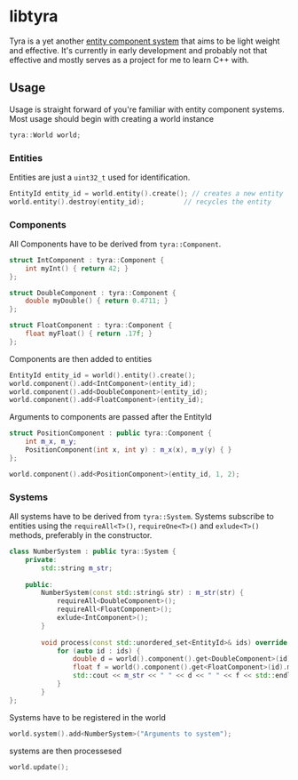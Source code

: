 # libtyra

Tyra is a yet another [entity component system](https://en.wikipedia.org/wiki/Entity_component_system) that aims to be light weight and effective. It's currently in early development and probably not that effective and mostly serves as a project for me to learn C++ with.


## Usage

Usage is straight forward of you're familiar with entity component systems. Most usage should begin with creating a world instance

```c++
tyra::World world;
```


### Entities

Entities are just a `uint32_t` used for identification.

```c++
EntityId entity_id = world.entity().create(); // creates a new entity
world.entity().destroy(entity_id);			// recycles the entity
```


### Components

All Components have to be derived from `tyra::Component`.

```c++
struct IntComponent : tyra::Component {
	int myInt() { return 42; }
};

struct DoubleComponent : tyra::Component {
	double myDouble() { return 0.4711; }
};

struct FloatComponent : tyra::Component {
	float myFloat() { return .17f; }
};
```

Components are then added to entities

```c++
EntityId entity_id = world().entity().create();
world.component().add<IntComponent>(entity_id);
world.component().add<DoubleComponent>(entity_id);
world.component().add<FloatComponent>(entity_id);
```

Arguments to components are passed after the EntityId

```c++
struct PositionComponent : public tyra::Component {
	int m_x, m_y;	
	PositionComponent(int x, int y) : m_x(x), m_y(y) { }
};

world.component().add<PositionComponent>(entity_id, 1, 2);
```

### Systems

All systems have to be derived from `tyra::System`. Systems subscribe to entities using the `requireAll<T>()`, `requireOne<T>()` and `exlude<T>()` methods, preferably in the constructor.

```c++
class NumberSystem : public tyra::System {
	private:
    	std::string m_str;
        
	public:
		NumberSystem(const std::string& str) : m_str(str) {
        	requireAll<DoubleComponent>();
            requireAll<FloatComponent>();
            exlude<IntComponent>();
        }
        
        void process(const std::unordered_set<EntityId>& ids) override {
            for (auto id : ids) {
                double d = world().component().get<DoubleComponent>(id).myDouble();
                float f = world().component().get<FloatComponent>(id).myFloat();
                std::cout << m_str << " " << d << " " << f << std::endl;
            }
        }
};
```

Systems have to be registered in the world

```c++
world.system().add<NumberSystem>("Arguments to system");
```

systems are then processesed

```c++
world.update();
